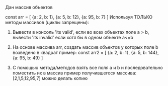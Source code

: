 Дан массив объектов

const arr = [
{a: 2, b: 1},
{a: 5, b: 12},
{a: 95, b: 7}
]
Используя ТОЛЬКО методы массивов (циклы запрещены):

1. Вывести в консоль 'its valid', если во всех объектах поле a > b, вывести 'its invalid' если хотя бы в одном объекте a<=b

2. На основе массива arr, создать массив объектов у которых поле b возведено в квадрат
   пример:
   const arr2 = [
   {a: 2, b: 1},
   {a: 5, b: 144},
   {a: 95, b: 49}
   ]

3. С помощью метода/методов взять все поля a и b и последовательно поместить их в массив
   пример получившегося массива: [2,1,5,12,95,7]
   можно делать копию
